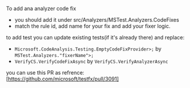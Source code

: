 To  add ana analyzer code fix

 - you should add it under src/Analyzers/MSTest.Analyzers.CodeFixes
 - match the rule id, add name for your fix and add your fixer logic.

to add test you can update existing tests(if it's already there) and replace:
 - `Microsoft.CodeAnalysis.Testing.EmptyCodeFixProvider>;` by `MSTest.Analyzers."fixerName">;`
 - `VerifyCS.VerifyCodeFixAsync` by `VerifyCS.VerifyAnalyzerAsync`

you can use this PR as refrence: [https://github.com/microsoft/testfx/pull/3091]
